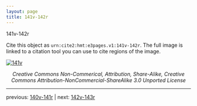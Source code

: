 ```yaml
---
layout: page
title: 141v-142r
---
```


141v-142r

Cite this object as `urn:cite2:hmt:e3pages.v1:141v-142r`.  The full image is linked to a citation tool you can use to cite regions of the image.

[![141v](http://www.homermultitext.org/iipsrv?IIIF=/project/homer/pyramidal/deepzoom/hmt/e3bifolio/v1/E3_141v_142r.tif/full/800,/0/default.jpg)](http://www.homermultitext.org/ict2/?urn=urn:cite2:hmt:e3bifolio.v1:E3_141v_142r) 

<p style="text-align: center; font-style: italic;">Creative Commons Non-Commerical, Attribution, Share-Alike, Creative Commons Attribution-NonCommercial-ShareAlike 3.0 Unported License</p>

---

previous: [140v-141r](../140v-141r/) | next: [142v-143r](../142v-143r/)